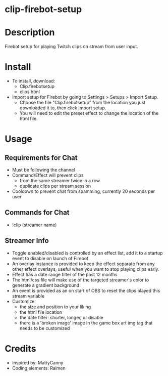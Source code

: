 # clip-firebot-setup

# Description
Firebot setup for playing Twitch clips on stream from user input.

# Install
+ To install, download:
  + Clip.firebotsetup
  + clips.html
+ Import setup for Firebot by going to Settings > Setups > Import Setup.
  + Choose the file "Clip.firebotsetup" from the location you just downloaded it to, then click Import setup. 
  + You will need to edit the preset effect to change the location of the html file.

# Usage

## Requirements for Chat
+ Must be following the channel
+ Command/Effect will prevent clips 
  + from the same streamer twice in a row
  + duplicate clips per stream session
+ Cooldown to prevent chat from spamming, currently 20 seconds per user


## Commands for Chat
+ !clip (streamer name)

## Streamer Info
+ Toggle enabled/disabled is controlled by an effect list, add it to a startup event to disable on launch of Firebot
+ An overlay instance is provided to keep the effect separate from any other effect overlays, useful when you want to stop playing clips early.
+ Effect has a date range filter of the past 12 months
+ The html/css file will make use of the targeted streamer's color to generate a gradient background
+ An event is provided as an on start of OBS to reset the clips played this stream variable
+ Customize:
  + the size and position to your liking
  + the html file location
  + the date filter: shorter, longer, or disable
  + there is a 'broken image' image in the game box art img tag that needs to be customized

# Credits
+ Inspired by: MattyCanny
+ Coding elements: Raimen
